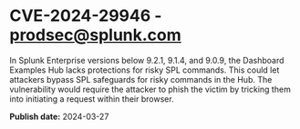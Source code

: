 # CVE-2024-29946 - prodsec@splunk.com

In Splunk Enterprise versions below 9.2.1, 9.1.4, and 9.0.9, the Dashboard Examples Hub lacks protections for risky SPL commands. This could let attackers bypass SPL safeguards for risky commands in the Hub. The vulnerability would require the attacker to phish the victim by tricking them into initiating a request within their browser.

**Publish date:** 2024-03-27
